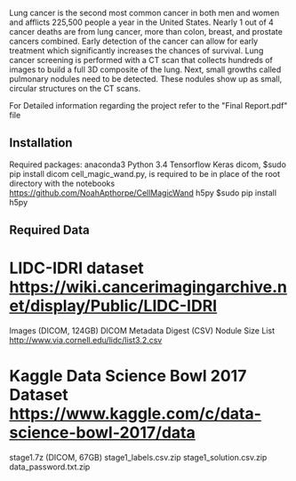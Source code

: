 Lung cancer is the second most common cancer in both men and women and afflicts 225,500 people a year in the
United States. Nearly 1 out of 4 cancer deaths are from lung cancer, more than colon, breast, and prostate cancers
combined. Early detection of the cancer can allow for early treatment which significantly increases the chances
of survival.
Lung cancer screening is performed with a CT scan that collects hundreds of images to build a full 3D composite of
the lung. Next, small growths called pulmonary nodules need to be detected. These nodules show up as small,
circular structures on the CT scans.

For Detailed information regarding the project refer to the "Final Report.pdf" file

## Installation

Required packages:
anaconda3
Python 3.4
Tensorflow
Keras
dicom, $sudo pip install dicom
cell_magic_wand.py, is required to be in place of the root directory with the notebooks https://github.com/NoahApthorpe/CellMagicWand
h5py $sudo pip install h5py

## Required Data
# LIDC-IDRI dataset https://wiki.cancerimagingarchive.net/display/Public/LIDC-IDRI
Images (DICOM, 124GB)
DICOM Metadata Digest (CSV)
Nodule Size List http://www.via.cornell.edu/lidc/list3.2.csv

# Kaggle Data Science Bowl 2017 Dataset https://www.kaggle.com/c/data-science-bowl-2017/data
stage1.7z (DICOM, 67GB)
stage1_labels.csv.zip
stage1_solution.csv.zip
data_password.txt.zip
